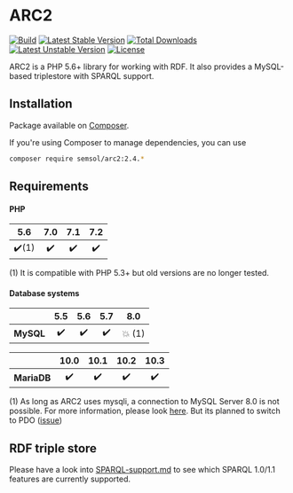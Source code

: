 # ARC2

[![Build](https://travis-ci.org/semsol/arc2.svg?branch=master)](https://travis-ci.org/semsol/arc2)
[![Latest Stable Version](https://poser.pugx.org/semsol/arc2/v/stable.svg)](https://packagist.org/packages/semsol/arc2)
[![Total Downloads](https://poser.pugx.org/semsol/arc2/downloads.svg)](https://packagist.org/packages/semsol/arc2)
[![Latest Unstable Version](https://poser.pugx.org/semsol/arc2/v/unstable.svg)](https://packagist.org/packages/semsol/arc2)
[![License](https://poser.pugx.org/semsol/arc2/license.svg)](https://packagist.org/packages/semsol/arc2)

ARC2 is a PHP 5.6+ library for working with RDF. It also provides a MySQL-based triplestore with SPARQL support.

## Installation

Package available on [Composer](https://packagist.org/packages/semsol/arc2).

If you're using Composer to manage dependencies, you can use

```bash
composer require semsol/arc2:2.4.*
```
## Requirements

#### PHP

|          5.6          |        7.0         |        7.1         |        7.2         |
|:---------------------:|:------------------:|:------------------:|:------------------:|
| :heavy_check_mark:(1) | :heavy_check_mark: | :heavy_check_mark: | :heavy_check_mark: |

(1) It is compatible with PHP 5.3+ but old versions are no longer tested.

#### Database systems

|           |        5.5         |        5.6         |        5.7         |       8.0       |
|:---------:|:------------------:|:------------------:|:------------------:|:---------------:|
| **MySQL** | :heavy_check_mark: | :heavy_check_mark: | :heavy_check_mark: | :collision: (1) |

|             |        10.0        |        10.1        |        10.2        |        10.3        |
|:-----------:|:------------------:|:------------------:|:------------------:|:------------------:|
| **MariaDB** | :heavy_check_mark: | :heavy_check_mark: | :heavy_check_mark: | :heavy_check_mark: |

(1) As long as ARC2 uses mysqli, a connection to MySQL Server 8.0 is not possible. For more information, please look [here](https://github.com/semsol/arc2/commit/0ad48d61753b15ae02ff19f615b14aa52b6557f1). But its planned to switch to PDO ([issue](https://github.com/semsol/arc2/issues/109))


## RDF triple store

Please have a look into [SPARQL-support.md](SPARQL-support.md) to see which SPARQL 1.0/1.1 features are currently supported.

